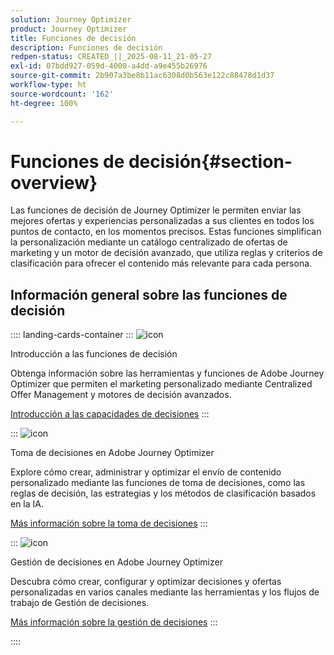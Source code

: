 ```yaml
---
solution: Journey Optimizer
product: Journey Optimizer
title: Funciones de decisión
description: Funciones de decisión
redpen-status: CREATED_||_2025-08-11_21-05-27
exl-id: 07bdd927-059d-4000-a4dd-a9e455b26976
source-git-commit: 2b907a3be8b11ac6308d0b563e122c88478d1d37
workflow-type: ht
source-wordcount: '162'
ht-degree: 100%

---
```


# Funciones de decisión{#section-overview}

Las funciones de decisión de Journey Optimizer le permiten enviar las mejores ofertas y experiencias personalizadas a sus clientes en todos los puntos de contacto, en los momentos precisos. Estas funciones simplifican la personalización mediante un catálogo centralizado de ofertas de marketing y un motor de decisión avanzado, que utiliza reglas y criterios de clasificación para ofrecer el contenido más relevante para cada persona.

## Información general sobre las funciones de decisión

:::: landing-cards-container
:::
![icon](https://cdn.experienceleague.adobe.com/icons/book.svg?lang=es)

Introducción a las funciones de decisión

Obtenga información sobre las herramientas y funciones de Adobe Journey Optimizer que permiten el marketing personalizado mediante Centralized Offer Management y motores de decisión avanzados.

[Introducción a las capacidades de decisiones](../using/experience-decisioning/gs-decision.md)
:::

:::
![icon](https://cdn.experienceleague.adobe.com/icons/puzzle-piece.svg?lang=es)

Toma de decisiones en Adobe Journey Optimizer

Explore cómo crear, administrar y optimizar el envío de contenido personalizado mediante las funciones de toma de decisiones, como las reglas de decisión, las estrategias y los métodos de clasificación basados en la IA.

[Más información sobre la toma de decisiones](experience-decisioning-landing-page.md)
:::

:::
![icon](https://cdn.experienceleague.adobe.com/icons/gear.svg?lang=es)

Gestión de decisiones en Adobe Journey Optimizer

Descubra cómo crear, configurar y optimizar decisiones y ofertas personalizadas en varios canales mediante las herramientas y los flujos de trabajo de Gestión de decisiones.

[Más información sobre la gestión de decisiones](offer-decisioning-landing-page.md)
:::

::::
